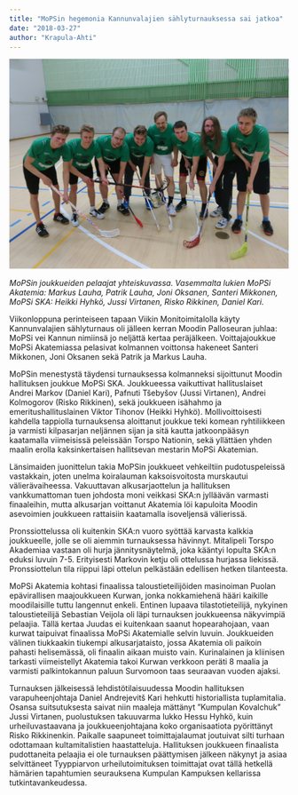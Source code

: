 ```yaml
---
title: "MoPSin hegemonia Kannunvalajien sählyturnauksessa sai jatkoa"
date: "2018-03-27"
author: "Krapula-Ahti"
---
```


![](./DSC_0253.jpg)

_MoPSin joukkueiden pelaajat yhteiskuvassa. Vasemmalta lukien MoPSi Akatemia: Markus Lauha, Patrik Lauha, Joni Oksanen, Santeri Mikkonen, MoPSi SKA: Heikki Hyhkö, Jussi Virtanen, Risko Rikkinen, Daniel Kari._

Viikonloppuna perinteiseen tapaan Viikin Monitoimitalolla käyty Kannunvalajien sählyturnaus oli jälleen kerran Moodin Palloseuran juhlaa: MoPSi vei Kannun nimiinsä jo neljättä kertaa peräjälkeen. Voittajajoukkue MoPSi Akatemiassa pelasivat kolmannen voittonsa hakeneet Santeri Mikkonen, Joni Oksanen sekä Patrik ja Markus Lauha.

MoPSin menestystä täydensi turnauksessa kolmanneksi sijoittunut Moodin hallituksen joukkue MoPSi SKA. Joukkueessa vaikuttivat hallituslaiset Andrei Markov (Daniel Kari), Pafnuti Tšebyšov (Jussi Virtanen), Andrei Kolmogorov (Risko Rikkinen), sekä joukkueen isähahmo ja emeritushallituslainen Viktor Tihonov (Heikki Hyhkö). Mollivoittoisesti kahdella tappiolla turnauksensa aloittanut joukkue teki komean ryhtiliikkeen ja varmisti kilpasarjan neljännen sijan ja sitä kautta jatkoonpääsyn kaatamalla viimeisissä peleissään Torspo Nationin, sekä yllättäen yhden maalin erolla kaksinkertaisen hallitsevan mestarin MoPSi Akatemian.

Länsimaiden juonittelun takia MoPSin joukkueet vehkeiltiin pudotuspeleissä vastakkain, joten unelma koiralauman kaksoisvoitosta murskautui välierävaiheessa. Vakuuttavan alkusarjaottelun ja hallituksen vankkumattoman tuen johdosta moni veikkasi SKA:n jylläävän varmasti finaaleihin, mutta alkusarjan voittanut Akatemia löi kapuloita Moodin asevoimien joukkueen rattaisiin kaatamalla isoveljensä välierissä.

Pronssiottelussa oli kuitenkin SKA:n vuoro syöttää karvasta kalkkia joukkueelle, jolle se oli aiemmin turnauksessa hävinnyt. Mitalipeli Torspo Akademiaa vastaan oli hurja jännitysnäytelmä, joka kääntyi lopulta SKA:n eduksi luvuin 7-5. Erityisesti Markovin ketju oli ottelussa hurjassa liekissä. Pronssiottelun tila riippui läpi ottelun pelkästään edellisen hetken tilanteesta.

MoPSi Akatemia kohtasi finaalissa taloustieteilijöiden masinoiman Puolan epävirallisen maajoukkueen Kurwan, jonka nokkamiehenä hääri kaikille moodilaisille tuttu langennut enkeli. Entinen lupaava tilastotieteilijä, nykyinen taloustieteilijä Sebastian Veijola oli läpi turnauksen joukkueensa näkyvimpiä pelaajia. Tällä kertaa Juudas ei kuitenkaan saanut hopearahojaan, vaan kurwat taipuivat finaalissa MoPSi Akatemialle selvin luvuin. Joukkueiden välinen tiukkaakin tiukempi alkusarjataisto, jossa Akatemia oli paikoin pahasti helisemässä, oli finaalin aikaan muisto vain. Kurinalainen ja kliinisen tarkasti viimeistellyt Akatemia takoi Kurwan verkkoon peräti 8 maalia ja varmisti palkintokannun paluun Survomoon taas seuraavan vuoden ajaksi.

Turnauksen jälkeisessä lehdistötilaisuudessa Moodin hallituksen varapuheenjohtaja Daniel Andrejevitš Kari hehkutti historiallista tuplamitalia. Osansa suitsutuksesta saivat niin maaleja mättänyt ”Kumpulan Kovalchuk” Jussi Virtanen, puolustuksen takuuvarma lukko Hessu Hyhkö, kuin urheiluvastaavana ja joukkueenjohtajana koko organisaatiota pyörittänyt Risko Rikkinenkin. Paikalle saapuneet toimittajalaumat joutuivat silti turhaan odottamaan kultamitalistien haastatteluja. Hallituksen joukkueen finaalista pudottaneita pelaajia ei ole turnauksen päättymisen jälkeen näkynyt ja asiaa selvittäneet Tyyppiarvon urheilutoimituksen toimittajat ovat tällä hetkellä hämärien tapahtumien seurauksena Kumpulan Kampuksen kellarissa tutkintavankeudessa.
